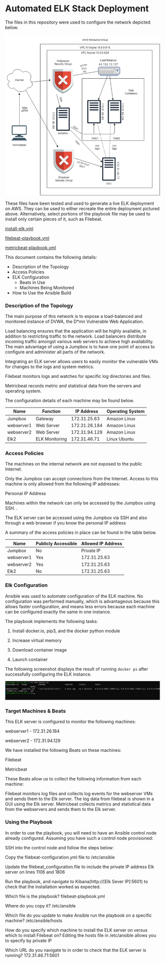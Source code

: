# Automated ELK Stack Deployment

The files in this repository were used to configure the network depicted below.

![alt text](https://github.com/VallesG/elk-aws-project1/blob/main/diagrams/network-diagram.png)



These files have been tested and used to generate a live ELK deployment on AWS. They can be used to either recreate the entire deployment pictured above. Alternatively, select portions of the playbook file may be used to install only certain pieces of it, such as Filebeat.
 
 [install-elk.yml](https://github.com/VallesG/elk-aws-project1/blob/main/Ansible/install-elk.yml)
 
 [filebeat-playbook.yml](https://github.com/VallesG/elk-aws-project1/blob/main/Ansible/filebeat-playbook.yml)
 
 [metricbeat-playbook.yml](https://github.com/VallesG/elk-aws-project1/blob/main/Ansible/metricbeat-playbook.yml)

This document contains the following details:
- Description of the Topology
- Access Policies
- ELK Configuration
  - Beats in Use
  - Machines Being Monitored
- How to Use the Ansible Build


### Description of the Topology

The main purpose of this network is to expose a load-balanced and monitored instance of DVWA, the D*mn Vulnerable Web Application.

Load balancing ensures that the application will be highly available, in addition to restricting traffic to the network. Load balancers distribute incoming traffic amongst various web servers to achieve high availability. The main advantage of using a Jumpbox is to have one point of access to configure and administer all parts of the network. 

 Integrating an ELK server allows users to easily monitor the vulnerable VMs for changes to the logs and system metrics.
	
Filebeat monitors logs and watches for specific log directories and files.

 Metricbeat records metric and statistical data from the servers and operating system. 

The configuration details of each machine may be found below.

| Name       | Function       | IP Address    | Operating System |
|------------|----------------|---------------|------------------|
| Jumpbox    | Gateway        | 172.31.25.63  | Amazon Linux     |
| webserver1 | Web Server         | 172.31.26.184 | Amazon Linux     |
| webserver2 | Web Server         | 172.31.94.129 | Amazon Linux     |
| Elk2       | ELK Monitoring | 172.31.46.71  | Linux Ubuntu     |

### Access Policies

The machines on the internal network are not exposed to the public Internet. 

Only the Jumpbox can accept connections from the Internet. Access to this machine is only allowed from the following IP addresses:

Personal IP Address
	

Machines within the network can only be accessed by the Jumpbox using SSH. .

The ELK server can be accessed using the Jumpbox via SSH and also through a web browser if you know the personal IP address

A summary of the access policies in place can be found in the table below.

| Name       | Publicly Accessible |  Allowed IP Address |
|------------|---------------------|---------------------|
| Jumpbox    | No                  | Private IP	         |
| webserver1 | Yes                 | 172.31.25.63        |
| webserver2 | Yes                 | 172.31.25.63        |
| Elk2       | No                  | 172.31.25.63        |


### Elk Configuration

Ansible was used to automate configuration of the ELK machine. No configuration was performed manually, which is advantageous because this allows faster configuration, and means less errors because each machine can be configured exactly the same in one instance.
  
The playbook implements the following tasks:

 1. Install docker.io, pip3, and the docker python module

 2. Increase virtual memory
 
 3. Download container image
 
 4. Launch container

The following screenshot displays the result of running `docker ps` after successfully configuring the ELK instance.

![alt text](https://github.com/VallesG/elk-aws-project1/blob/main/diagrams/dockerps.png)

### Target Machines & Beats

This ELK server is configured to monitor the following machines:

webserver1 - 172.31.26.184

webserver2 - 172.31.94.129


We have installed the following Beats on these machines:

Filebeat

Metricbeat

These Beats allow us to collect the following information from each machine:

Filebeat monitors log files and collects log events for the webserver VMs and sends them to the Elk server.  The log data from filebeat is shown in a GUI using the Elk server.
Metricbeat collects metrics and statistical data from the webservers and sends them to  the Elk server.

### Using the Playbook

In order to use the playbook, you will need to have an Ansible control node already configured. Assuming you have such a control node provisioned: 

SSH into the control node and follow the steps below:

Copy the filebeat-configuration.yml file to /etc/ansible

Update the filebeat_configuration.file to include the private IP address Elk server on lines    1106    and 1806

Run the playbook, and navigate to Kibana(http://[Elk Sever IP]:5601)  to check that the installation worked as expected.

Which file is the playbook? filebeat-playbook.yml

Where do you copy it? /etc/ansible

Which file do you update to make Ansible run the playbook on a specific machine? /etc/ansible/hosts

How do you specify which machine to install the ELK server on versus which to install Filebeat on? Editing the hosts file in /etc/ansible allows you to specify by private IP

Which URL do you navigate to in order to check that the ELK server is running? 
172.31.46.71:5601	



